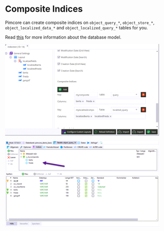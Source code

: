 # Composite Indices

Pimcore can create composite indices on `object_query_*`, `object_store_*`, `object_localized_data_*` and `object_localized_query_*` tables for you.

Read [this](../../../../Development_Documentation/19_Development_Tools_and_Details/05_Database_Model.md) for
more information about the database model.

![Index settings](../../../img/composite_index1.png)

![Database](../../../img/composite_index2.png)